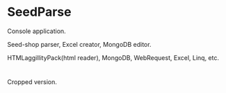 # SeedParse


Console application.

Seed-shop parser, Excel creator, MongoDB editor.

HTMLaggillityPack(html reader), MongoDB, WebRequest, Excel, Linq, etc.

#
Сropped version.
